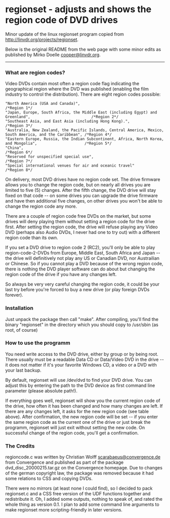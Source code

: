 # regionset - adjusts and shows the region code of DVD drives
Minor update of the linux regionset program copied from http://linvdr.org/projects/regionset.

Below is the original README from the web page with some minor edits as published by Mirko Doelle <cooper@linvdr.org>.

------

### What are region codes?

Video DVDs contain most often a region code flag indicating the geographical region where the DVD was published (enabling the film industry to control the distribution). There are eight region codes possible:

    "North America (USA and Canada)",                                                                         /*Region 1*/
    "Japan, Europe, South Africa, the Middle East (including Egypt) and Greenland",                           /*Region 2*/
    "Southeast Asia, and East Asia (including Hong Kong).",                                                   /*Region 3*/
    "Australia, New Zealand, the Pacific Islands, Central America, Mexico, South America, and the Caribbean", /*Region 4*/
    "Eastern Europe, Russia, the Indian Subcontinent, Africa, North Korea, and Mongolia",                     /*Region 5*/
    "China",                                                                                                  /*Region 6*/ 
    "Reserved for unspecified special use",                                                                   /*Region 7*/
    "Special international venues for air and oceanic travel"                                                 /*Region 8*/

On delivery, most DVD drives have no region code set. The drive firmware allows you to change the region code, but on nearly all drives you are limited to five (5) changes. After the fifth change, the DVD drive will stay fixed on that code -- on some drives you can upgrade the drive firmware and have then additional five changes, on other drives you won't be able to change the region code any more.

There are a couple of region code free DVDs on the market, but some drives will deny playing them without setting a region code for the drive first. After setting the region code, the drive will refuse playing any Video DVD (perhaps also Audio DVDs, I never had one to try out) with a different region code than its own.

If you set a DVD drive to region code 2 (RC2), you'll only be able to play region-code-2-DVDs from Europe, Middle East, South Africa and Japan -- the drive will definitively not play any US or Canadian DVD, nor Austrailian or Chinese. So if you cannot play a DVD because of the wrong region code, there is nothing the DVD player software can do about but changing the region code of the drive if you have any changes left.

So always be very very careful changing the region code, it could be your last try before you're forced to buy a new drive (or play foreign DVDs forever).

### Installation

Just unpack the package then call "make". After compiling, you'll find the binary "regionset" in the directory which you should copy to /usr/sbin (as root, of course)

### How to use the programm

You need write access to the DVD drive, either by group or by being root. There usually must be a readable Data CD or Data/Video DVD in the drive -- it does not matter if it's your favorite Windows CD, a video or a DVD with your last backup.

By default, regionset will use /dev/dvd to find your DVD drive. You can adjust this by entering the path to the DVD device as first command line parameter (please absolute path!).

If everything goes well, regionset will show you the current region code of the drive, how often it has been changed and how many changes are left. If there are any changes left, it asks for the new region code (see table above). After confirmation, the new region code will be set -- if you enter the same region code as the current one of the drive or just break the programm, regionset will just exit without setting the new code. On successful change of the region code, you'll get a confirmation.

### The Credits

regioncode.c was written by Christian Wolff <scarabaeus@convergence.de> from Convergence and published as part of the package dvd_disc_20000215.tar.gz on the Convergence homepage. Due to changes of the german copyright law, the package was removed because it had some relations to CSS and copying DVDs.

There were no mirrors (at least none I could find), so I decided to pack regionset.c and a CSS free version of the UDF functions together and redistribute it. Oh, I added some outputs, nothing to speak of, and rated the whole thing as version 0.1. I plan to add some command line arguments to make regionset more scripting-friendly in later versions.



